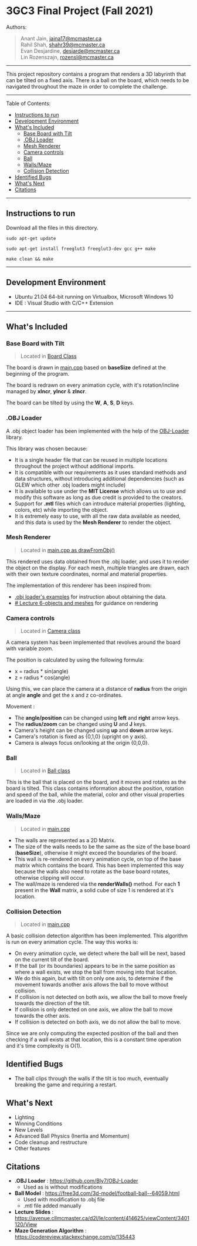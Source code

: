 # 3GC3 Final Project (Fall 2021)

Authors:
> Anant Jain, jaina17@mcmaster.ca  
> Rahil Shah, shahr39@mcmaster.ca  
> Evan Desjardine, desjarde@mcmaster.ca  
> Lin Rozenszajn, rozensl@mcmaster.ca

---
This project repository contains a program that renders a 3D labyrinth that can be tilted on a fixed axis. There is a ball on the board, which needs to be navigated throughout the maze in order to complete the challenge.  

---

Table of Contents:
  - [Instructions to run](#instructions-to-run)
  - [Development Environment](#development-environment)
  - [What's Included](#whats-included)
    - [Base Board with Tilt](#base-board-with-tilt)
    - [.OBJ Loader](#obj-loader)
    - [Mesh Renderer](#mesh-renderer)
    - [Camera controls](#camera-controls)
    - [Ball](#ball)
    - [Walls/Maze](#wallsmaze)
    - [Collision Detection](#collision-detection)
  - [Identified Bugs](#identified-bugs)
  - [What's Next](#whats-next)
  - [Citations](#citations)
---
## Instructions to run
Download all the files in this directory.
```
sudo apt-get update
```
```
sudo apt-get install freeglut3 freeglut3-dev gcc g++ make
```
```
make clean && make
```
---
## Development Environment
- Ubuntu 21.04 64-bit running on Virtualbox, Microsoft Windows 10
- IDE : Visual Studio with C/C++ Extension
---

## What's Included
### Base Board with Tilt
> Located in [Board Class](board.h)

The board is drawn in [main.cpp](main.cpp) based on **baseSize** defined at the beginning of the program.

The board is redrawn on every animation cycle, with it's rotation/incline managed by **xIncr**, **yIncr** & **zIncr**.

The board can be tilted by using the **W**, **A**, **S**, **D** keys.

### .OBJ Loader
A .obj object loader has been implemented with the help of the [OBJ-Loader](https://github.com/Bly7/OBJ-Loader) library.

This library was chosen because:
- It is a single header file that can be reused in multiple locations throughout the project without additional imports.
- It is compatible with our requirements as it uses standard methods and data structures, without introducing additional dependencies (such as GLEW which other .obj loaders might include)
- It is available to use under the **MIT License** which allows us to use and modify this software as long as due credit is provided to the creators.
-  Support for **.mtl** files which can introduce material properties (lighting, colors, etc) while importing the object.
- It is extremely easy to use, with all the raw data available as needed, and this data is used by the **Mesh Renderer** to render the object. 

### Mesh Renderer
> Located in [main.cpp as drawFromObj()](main.cpp)

This rendered uses data obtained from the .obj loader, and uses it to render the object on the display.
For each mesh, multiple triangles are drawn, each with their own texture coordinates, normal and material properties.

The implementation of this renderer has been inspired from: 
 - [.obj loader's examples](https://github.com/Bly7/OBJ-Loader/blob/master/examples/1%20-%20LoadAndPrint/e1_loadandprint.cpp) for instruction about obtaining the data.
 - [# Lecture 6-objects and meshes](https://avenue.cllmcmaster.ca/d2l/le/content/414625/viewContent/3401120/View) for guidance on rendering
 
 ### Camera controls
 > Located in [Camera class](camera.h)

A camera system has been implemented that revolves around the board with variable zoom.

The position is calculated by using the following formula:
 - x = radius \* sin(angle)
 - z = radius \* cos(angle)

Using this, we can place the camera at a distance of **radius** from the origin at angle **angle** and get the x and z co-ordinates.

Movement :
- The **angle/position** can be changed using **left** and **right** arrow keys.
- The **radius/zoom** can be changed using **U** and **J** keys.
- Camera's height can be changed using **up** and **down** arrow keys.
- Camera's rotation is fixed as {0,1,0} (upright on y axis).
- Camera is always focus on/looking at the origin {0,0,0}.

### Ball
> Located in [Ball class](shapes/ball.h)

This is the ball that is placed on the board, and it moves and rotates as the board is tilted. This class contains information about the position, rotation and speed of the ball, while the material, color and other visual properties are loaded in via the .obj loader.

### Walls/Maze
> Located in [main.cpp](main.cpp)

- The walls are represented as a 2D Matrix. 
- The size of the walls needs to be the same as the size of the base board (**baseSize**), otherwise it might exceed the boundaries of the board.
- This wall is re-rendered on every animation cycle, on top of the base matrix which contains the board. This has been implemented this way because the walls also need to rotate as the base board rotates, otherwise clipping will occur.
- The wall/maze is rendered via the **renderWalls()** method. For each **1** present in the **Wall** matrix, a solid cube of size 1 is rendered at it's location.

### Collision Detection
> Located in [main.cpp](main.cpp)

A basic collision detection algorithm has been implemented. This algorithm is run on every animation cycle.
The way this works is:
- On every animation cycle, we detect where the ball will be next, based on the current tilt of the board.
- If the ball (or its boundaries) appears to be in the same position as where a wall exists, we stop the ball from moving into that location.
- We do this again, but with tilt on only one axis, to determine if the movement towards another axis allows the ball to move without collision.
- If collision is not detected on both axis, we allow the ball to move freely towards the direction of the tilt.
- If collision is only detected on one axis, we allow the ball to move towards the other axis.
- If collision is detected on both axis, we do not allow the ball to move.

Since we are only computing the expected position of the ball and then checking if a wall exists at that location, this is a constant time operation and it's time complexity is O(1).  

## Identified Bugs
- The ball clips through the walls if the tilt is too much, eventually breaking the game and requiring a restart.

## What's Next
- Lighting 
- Winning Conditions
- New Levels
- Advanced Ball Physics (Inertia and Momentum)
- Code cleanup and restructure
- Other features
  
## Citations
- **.OBJ Loader** : https://github.com/Bly7/OBJ-Loader 
	- Used as is without modifications
- **Ball Model** : https://free3d.com/3d-model/football-ball--64059.html 
	- Used with modification to .obj file
	- .mtl file added manually 
- **Lecture Slides** : https://avenue.cllmcmaster.ca/d2l/le/content/414625/viewContent/3401120/View
- **Maze Generation Algorithm** : https://codereview.stackexchange.com/q/135443
